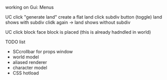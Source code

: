 ﻿working on 
Gui: Menus

UC
click "generate land"
create a flat land
click subdiv button (toggle)
land shows with subdiv
clidk again -> land shows without subdiv

UC
click block face
block is placed (this is already hadndled in world)


TODO list

* SCcrollbar for props window
* world model 
* aliased renderer
* character model
* CSS hotload